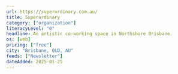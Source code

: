 ```yaml
---
url: https://superordinary.com.au/
title: Superordinary
category: ["organization"]
literacyLevel: "0"
headline: An artistic co-working space in Northshore Brisbane.
os: [web]
pricing: ["free"]
city: "Brisbane, QLD, AU"
feeds: ["Newsletter"]
dateAdded: 2025-01-25
---
```

